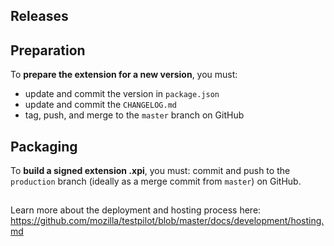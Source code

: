 ## Releases

## Preparation

To **prepare the extension for a new version**, you must:

- update and commit the version in `package.json`
- update and commit the `CHANGELOG.md`
- tag, push, and merge to the `master` branch on GitHub

## Packaging

To **build a signed extension .xpi**, you must: commit and push to the
`production` branch (ideally as a merge commit from `master`) on GitHub.

##

Learn more about the deployment and hosting process here:
https://github.com/mozilla/testpilot/blob/master/docs/development/hosting.md
